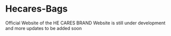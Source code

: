 # Hecares-Bags

Official Website of the HE CARES BRAND
Website is still under development and more updates to be added soon
